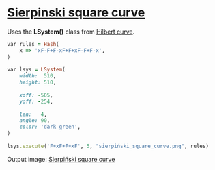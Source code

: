 [1]: https://rosettacode.org/wiki/Sierpinski_square_curve

# [Sierpinski square curve][1]

Uses the **LSystem()** class from [Hilbert curve](https://rosettacode.org/wiki/Hilbert_curve#Sidef).

```ruby
var rules = Hash(
    x => 'xF-F+F-xF+F+xF-F+F-x',
)
 
var lsys = LSystem(
    width:  510,
    height: 510,
 
    xoff: -505,
    yoff: -254,
 
    len:   4,
    angle: 90,
    color: 'dark green',
)
 
lsys.execute('F+xF+F+xF', 5, "sierpiński_square_curve.png", rules)
```


Output image: [Sierpiński square curve](https://github.com/trizen/rc/blob/master/img/sierpi%C5%84ski_square_curve-sidef.png)
